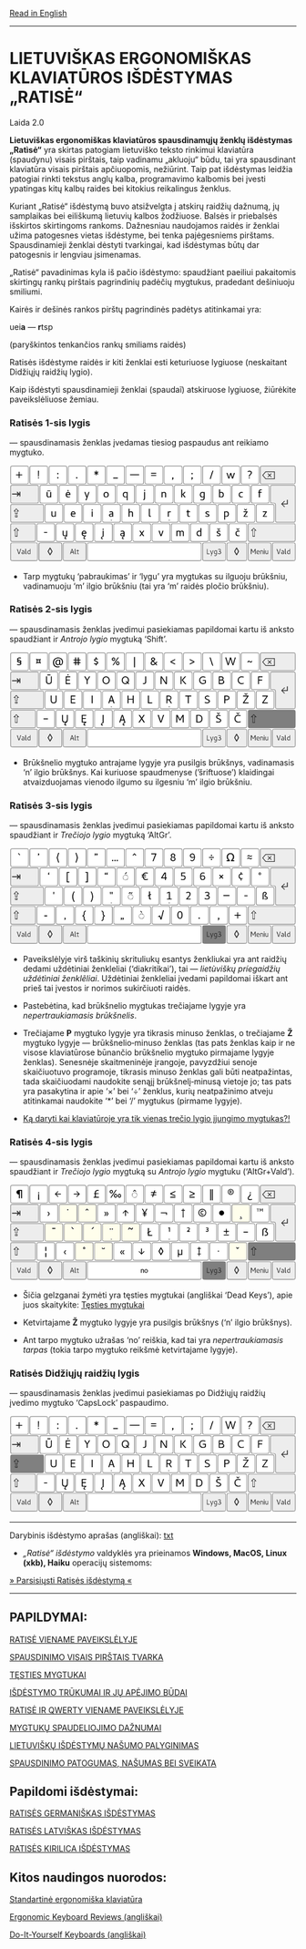 [Read in English](README_eng.md)

-----------------------------------------------
# LIETUVIŠKAS ERGONOMIŠKAS KLAVIATŪROS IŠDĖSTYMAS „RATISĖ“

Laida 2.0

__Lietuviškas ergonomiškas klaviatūros spausdinamųjų ženklų išdėstymas „Ratìsė“__ yra skirtas patogiam lietuviško teksto rinkimui klaviatūra (spaudynu) visais pirštais, taip vadinamu „akluoju“ būdu, tai yra spausdinant klaviatūra visais pirštais apčiuopomis, nežiūrint. Taip pat išdėstymas leidžia patogiai rinkti tekstus anglų kalba, programavimo kalbomis bei įvesti ypatingas kitų kalbų raides bei kitokius reikalingus ženklus.

Kuriant „Ratisė“ išdėstymą buvo atsižvelgta į atskirų raidžių dažnumą, jų samplaikas bei eiliškumą lietuvių kalbos žodžiuose. Balsės ir priebalsės išskirtos skirtingoms rankoms. Dažnesniau naudojamos raidės ir ženklai užima patogesnes vietas išdėstyme, bei tenka pajėgesniems pirštams. Spausdinamieji ženklai dėstyti tvarkingai, kad išdėstymas būtų dar patogesnis ir lengviau įsimenamas.

 „Ratisė“ pavadinimas kyla iš pačio išdėstymo: spaudžiant paeiliui pakaitomis skirtingų rankų pirštais pagrindinių padėčių mygtukus, pradedant dešiniuoju smiliumi.

Kairės ir dešinės rankos pirštų pagrindinės padėtys atitinkamai yra:

uei**a** — **r**tsp

(paryškintos tenkančios rankų smiliams raidės)

Ratisės išdėstyme raidės ir kiti ženklai esti keturiuose lygiuose (neskaitant Didžiųjų raidžių lygio).

Kaip išdėstyti spausdinamieji ženklai (spaudaĩ) atskiruose lygiuose, žiūrėkite paveikslėliuose žemiau.


### Ratisės 1-sis lygis

— spausdinamasis ženklas įvedamas tiesiog paspaudus ant reikiamo mygtuko.

![Pirmasis lygis](docs/images/lek_ratise_1l.png)

+ Tarp mygtukų  ‘pabraukimas’ ir ‘lygu’ yra mygtukas su ilguoju brūkšniu, vadinamuoju ‘m’ ilgio brūkšniu (tai yra ‘m’ raidės pločio brūkšniu).


### Ratisės 2-sis lygis

— spausdinamasis ženklas įvedimui pasiekiamas papildomai kartu iš anksto spaudžiant ir _Antrojo lygio_ mygtuką ‘Shift’.

![Antrasis lygis](docs/images/lek_ratise_2l.png)

+ Brūkšnelio mygtuko antrajame lygyje yra pusilgis brūkšnys, vadinamasis ‘n’ ilgio brūkšnys. Kai kuriuose spaudmenyse (’šriftuose’) klaidingai atvaizduojamas vienodo ilgumo su ilgesniu ‘m’ ilgio brūkšniu.


### Ratisės 3-sis lygis

— spausdinamasis ženklas įvedimui pasiekiamas papildomai kartu iš anksto spaudžiant ir _Trečiojo lygio_ mygtuką ‘AltGr’.

![Trečiasis lygis](docs/images/lek_ratise_3l.png)

+ Paveikslėlyje virš taškinių skrituliukų esantys ženkliukai yra ant raidžių dedami uždėtiniai ženkleliai (‘diakritikai’), tai — _lietùviškų príegaidžių uždėtìniai ženklẽliai_. Uždėtiniai ženkleliai įvedami papildomai iškart ant prieš tai įvestos ir norimos sukirčiuoti raidės.

+ Pastebėtina, kad brūkšnelio mygtukas trečiajame lygyje yra _nepertraukiamasis brūkšnelis_.

+ Trečiajame __P__ mygtuko lygyje yra tikrasis minuso ženklas, o trečiajame __Ž__ mygtuko lygyje — brūkšnelio‑minuso ženklas (tas pats ženklas kaip ir ne visose klaviatūrose būnančio brūkšnelio mygtuko pirmajame lygyje ženklas). Senesnėje skaitmeninėje įrangoje, pavyzdžiui senoje skaičiuotuvo programoje, tikrasis minuso ženklas gali būti neatpažintas, tada skaičiuodami naudokite senąjį brūkšnelį‑minusą vietoje jo; tas pats yra pasakytina ir apie ‘×’ bei ‘÷’ ženklus, kurių neatpažinimo atveju atitinkamai naudokite ‘\*’ bei ‘/’ mygtukus (pirmame lygyje).
 
+ [Ką daryti kai klaviatūroje yra tik vienas trečio lygio įjungimo mygtukas?!](docs/trukumu_apejimas.md)



### Ratisės 4-sis lygis

— spausdinamasis ženklas įvedimui pasiekiamas papildomai kartu iš anksto spaudžiant ir _Trečiojo lygio_ mygtuką su _Antrojo lygio_ mygtuku (‘AltGr+Vald’).

![Ketvirtasis lygis](docs/images/lek_ratise_4l.png)

+ Šičia gelzganai žymėti yra tęsties mygtukai (angliškai ‘Dead Keys’), apie juos skaitykite:
[Tęsties mygtukai](docs/testies_mygtukai.md)

+ Ketvirtajame __Ž__ mygtuko lygyje yra pusilgis brūkšnys (‘n’ ilgio brūkšnys).

+ Ant tarpo mygtuko užrašas ‘no’ reiškia, kad tai yra _nepertraukiamasis tarpas_ (tokia tarpo mygtuko reikšmė ketvirtajame lygyje).


### Ratisės Didžiųjų raidžių lygis

— spausdinamasis ženklas įvedimui pasiekiamas po Didžiųjų raidžių įvedimo mygtuko ‘CapsLock’ paspaudimo.

![Didžiųjų raidžių lygis](docs/images/lek_ratise_dl.png)

--------------------------------------------------------------------

Darybinis išdėstymo aprašas (angliškai): [txt](SPECIFICATIONS.txt)

+ _„Ratisė“ išdėstymo_ valdyklės yra prieinamos __Windows, MacOS, Linux (xkb), Haiku__ operacijų sistemoms:

[» Parsisiųsti Ratisės išdėstymą «](https://github.com/albuck/Ratise-layout/zipball/master)

--------------------------------------------------------------------

PAPILDYMAI:
-----------

[RATISĖ VIENAME PAVEIKSLĖLYJE](docs/lek_ratise.md)

[SPAUSDINIMO VISAIS PIRŠTAIS TVARKA](docs/spaud_tvarka.md)

[TĘSTIES MYGTUKAI](docs/testies_mygtukai.md)

[IŠDĖSTYMO TRŪKUMAI IR JŲ APĖJIMO BŪDAI](docs/trukumu_apejimas.md)

[RATISĖ IR QWERTY VIENAME PAVEIKSLĖLYJE](docs/ratise&qwerty.md)

[MYGTUKŲ SPAUDELIOJIMO DAŽNUMAI](docs/spaud_daznis.md)

[LIETUVIŠKŲ IŠDĖSTYMŲ NAŠUMO PALYGINIMAS](docs/palyginimas.md)

[SPAUSDINIMO PATOGUMAS, NAŠUMAS BEI SVEIKATA](docs/spaud_patoga.md)


## Papildomi išdėstymai:

[RATISĖS GERMANIŠKAS IŠDĖSTYMAS](docs/lek_ratise_germanic.md)

[RATISĖS LATVIŠKAS IŠDĖSTYMAS](docs/lek_ratise_latvian.md)

[RATISĖS KIRILICA IŠDĖSTYMAS](docs/lek_ratise_kirilica.md)


## Kitos naudingos nuorodos:

[Standartinė ergonomiška klaviatūra](https://albuck.github.io/SEL-keyboard/SKAITYK.html)

[Ergonomic Keyboard Reviews (angliškai)](http://xahlee.info/kbd/ergonomic_keyboards_index.html)

[Do-It-Yourself Keyboards (angliškai)](http://xahlee.info/kbd/diy_keyboards_index.html)
